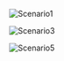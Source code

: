 ![Scenario1](https://github.com/nisia289/INRE-UAL--Blanco---2023-/blob/main/LAB0/diagram1.png)



<!-- tutaj zadanie 2 -->



![Scenario3](https://github.com/nisia289/INRE-UAL--Blanco---2023-/blob/main/LAB0/theImageOfScenario3Hotel.png)



<!-- tutaj zadanie 4 -->



![Scenario5](https://github.com/nisia289/INRE-UAL--Blanco---2023-/blob/main/LAB0/diagram5.png)






